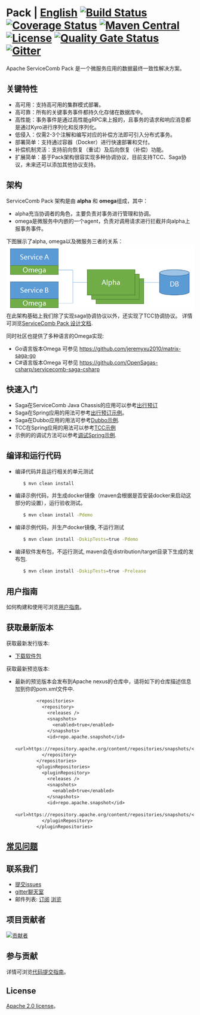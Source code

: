 # Pack | [English](README.md) [![Build Status](https://github.com/apache/servicecomb-pack/actions/workflows/master-push-build.yaml/badge.svg?branch=master)](https://github.com/apache/servicecomb-pack/actions/workflows/master-push-build.yaml?query=branch%3Amaster) [![Coverage Status](https://coveralls.io/repos/github/apache/servicecomb-pack/badge.svg?branch=master)](https://coveralls.io/github/apache/servicecomb-pack?branch=master) [![Maven Central](https://maven-badges.herokuapp.com/maven-central/org.apache.servicecomb.pack/pack/badge.svg)](http://search.maven.org/#search%7Cga%7C1%7Corg.apache.servicecomb.pack) [![License](https://img.shields.io/badge/license-Apache%202-4EB1BA.svg)](https://www.apache.org/licenses/LICENSE-2.0.html) [![Quality Gate Status](https://sonarcloud.io/api/project_badges/measure?project=servicecomb-pack&metric=alert_status)](https://sonarcloud.io/dashboard?id=servicecomb-pack) [![Gitter](https://img.shields.io/badge/ServiceComb-Gitter-ff69b4.svg)](https://gitter.im/ServiceCombUsers/Saga)
Apache ServiceComb Pack 是一个微服务应用的数据最终一致性解决方案。


## 关键特性
* 高可用：支持高可用的集群模式部署。
* 高可靠：所有的关键事务事件都持久化存储在数据库中。
* 高性能：事务事件是通过高性能gRPC来上报的，且事务的请求和响应消息都是通过Kyro进行序列化和反序列化。
* 低侵入：仅需2-3个注解和编写对应的补偿方法即可引入分布式事务。
* 部署简单：支持通过容器（Docker）进行快速部署和交付。
* 补偿机制灵活：支持前向恢复（重试）及后向恢复（补偿）功能。
* 扩展简单：基于Pack架构很容实现多种协调协议，目前支持TCC、Saga协议，未来还可以添加其他协议支持。


## 架构
ServiceComb Pack 架构是由 **alpha** 和 **omega**组成，其中：
* alpha充当协调者的角色，主要负责对事务进行管理和协调。
* omega是微服务中内嵌的一个agent，负责对调用请求进行拦截并向alpha上报事务事件。

下图展示了alpha, omega以及微服务三者的关系：
![ServiceComb Pack 架构](docs/static_files/pack.png)
在此架构基础上我们除了实现saga协调协议以外，还实现了TCC协调协议。
详情可浏览[ServiceComb Pack 设计文档](docs/design_zh.md).

同时社区也提供了多种语言的Omega实现:
* Go语言版本Omega 可参见 https://github.com/jeremyxu2010/matrix-saga-go
* C#语言版本Omega 可参见 https://github.com/OpenSagas-csharp/servicecomb-saga-csharp


## 快速入门
* Saga在ServiceComb Java Chassis的应用可以参考[出行预订](demo/saga-servicecomb-demo/README.md)
* Saga在Spring应用的用法可参考[出行预订示例](demo/saga-spring-demo/README.md)。
* Saga在Dubbo应用的用法可参考[Dubbo示例](demo/saga-dubbo-demo/README.md).
* TCC在Spring应用的用法可以参考[TCC示例](demo/tcc-spring-demo/README.md)
* 示例的的调试方法可以参考[调试Spring示例](demo/saga-spring-demo#debugging).


## 编译和运行代码

* 编译代码并且运行相关的单元测试
   ```bash
      $ mvn clean install
   ```
* 编译示例代码，并生成docker镜像（maven会根据是否安装docker来启动这部分的设置），运行验收测试。
   ```bash
      $ mvn clean install -Pdemo
   ```
* 编译示例代码，并生产docker镜像, 不运行测试
   ```bash
      $ mvn clean install -DskipTests=true -Pdemo
   ```
* 编译软件发布包，不运行测试, maven会在distribution/target目录下生成的发布包. 
  ```bash
     $ mvn clean install -DskipTests=true -Prelease
  ```  
          

## 用户指南
如何构建和使用可浏览[用户指南](docs/user_guide_zh.md)。


## 获取最新版本

获取最新发行版本:

* [下载软件包](http://servicecomb.apache.org/release/pack-downloads/)

获取最新预览版本:

*  最新的预览版本会发布到Apache nexus的仓库中，请将如下的仓库描述信息加到你的pom.xml文件中.
   ```
           <repositories>
             <repository>
               <releases />
               <snapshots>
                 <enabled>true</enabled>
               </snapshots>
               <id>repo.apache.snapshot</id>
               <url>https://repository.apache.org/content/repositories/snapshots/</url>
             </repository>
           </repositories>
           <pluginRepositories>
             <pluginRepository>
               <releases />
               <snapshots>
                 <enabled>true</enabled>
               </snapshots>
               <id>repo.apache.snapshot</id>
               <url>https://repository.apache.org/content/repositories/snapshots/</url>
             </pluginRepository>
           </pluginRepositories>

   ```    


## [常见问题](FAQ_ZH.md)


## 联系我们
* [提交issues](https://issues.apache.org/jira/browse/SCB)
* [gitter聊天室](https://gitter.im/ServiceCombUsers/Saga)
* 邮件列表: [订阅](mailto:dev-subscribe@servicecomb.apache.org) [浏览](https://lists.apache.org/list.html?dev@servicecomb.apache.org)

## 项目贡献者
[![贡献者](https://badges.implements.io/api/contributors?org=apache&repo=servicecomb-pack&width=1280&size=48&padding=6&type=jpeg)](https://github.com/apache/servicecomb-pack/graphs/contributors)

## 参与贡献
详情可浏览[代码提交指南](http://servicecomb.apache.org/cn/developers/submit-codes/)。

## License
[Apache 2.0 license](https://github.com/apache/servicecomb-pack/blob/master/LICENSE)。
